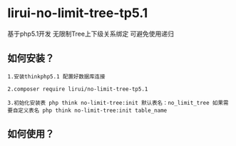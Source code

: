 # lirui-no-limit-tree-tp5.1
基于php5.1开发 无限制Tree上下级关系绑定 可避免使用递归 


## 如何安装？
`1.安装thinkphp5.1 配置好数据库连接`

`2.composer require lirui/no-limit-tree-tp5.1`

`3.初始化安装表 php think no-limit-tree:init 默认表名：no_limit_tree 如果需要自定义表名 php think no-limit-tree:init table_name`

## 如何使用？
